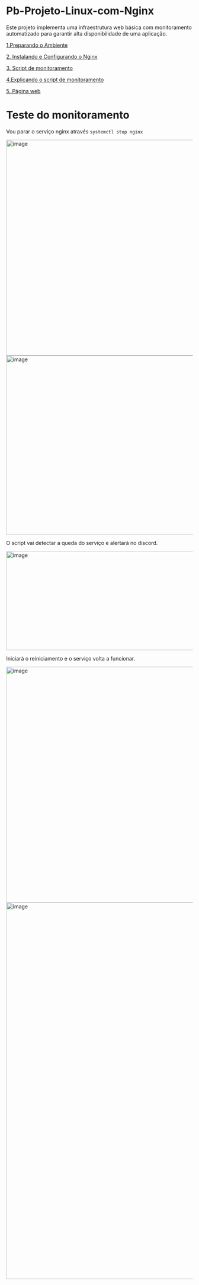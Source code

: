 # Pb-Projeto-Linux-com-Nginx
Este projeto implementa uma infraestrutura web básica com monitoramento automatizado para garantir alta disponibilidade de uma aplicação.

[1.Preparando o Ambiente](https://github.com/italolinux/Pb-Projeto-Linux-com-Nginx/blob/main/Preparando%20o%20Ambiente.md)

[2. Instalando e Configurando o Nginx](https://github.com/italolinux/Pb-Projeto-Linux-com-Nginx/blob/main/Instalando%20e%20Configurando%20o%20Nginx.md)

[3. Script de monitoramento](https://github.com/italolinux/Pb-Projeto-Linux-com-Nginx/blob/main/monitor_nginx.sh)

[4.Explicando o script de monitoramento](https://github.com/italolinux/Pb-Projeto-Linux-com-Nginx/blob/main/Monitoramento%20Nginx.md)

[5. Página web](https://github.com/italolinux/Pb-Projeto-Linux-com-Nginx/blob/main/index.html)


# Teste do monitoramento

Vou parar o serviço nginx através ```systemctl stop nginx```

<img width="956" height="582" alt="image" src="https://github.com/user-attachments/assets/f7f17523-ae3b-495d-9f45-8fd213a7501e" />


<img width="958" height="483" alt="image" src="https://github.com/user-attachments/assets/dce30101-baac-4ab1-ba10-119a80de0c88" />

O script vai detectar a queda do serviço e alertará no discord.

<img width="672" height="267" alt="image" src="https://github.com/user-attachments/assets/d8b6acbe-ed0d-4fdf-8561-2cb02d6e67ad" />

Iniciará o reiniciamento e o serviço volta a funcionar.

<img width="931" height="636" alt="image" src="https://github.com/user-attachments/assets/216bf5a4-61a9-4139-b33f-56765f0eae0c" />


<img width="1896" height="1016" alt="image" src="https://github.com/user-attachments/assets/a1da9353-c21d-408b-8068-c943949265c0" />



